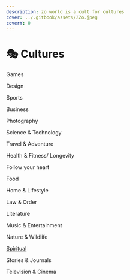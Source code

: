 ```yaml
---
description: zo world is a cult for cultures
cover: ../.gitbook/assets/ZZo.jpeg
coverY: 0
---
```


# 🎭 Cultures

Games

Design

Sports

Business

Photography

Science & Technology

Travel & Adventure

Health & Fitness/ Longevity

Follow your heart

Food

Home & Lifestyle

Law & Order

Literature

Music & Entertainment

Nature & Wildlife

[Spiritual](https://app.gitbook.com/o/KkxO5TQJsWd47vS5geWb/s/76xSuiI2uzLMdTuoiKMA/~/changes/13/cultures/spiritual)

Stories & Journals

Television & Cinema
